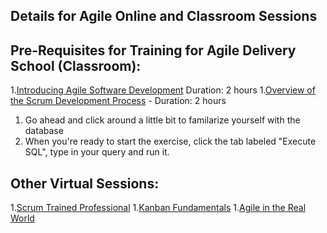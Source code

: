 Details for Agile Online and Classroom Sessions
-----------------------------------------------

## Pre-Requisites for Training for Agile Delivery School (Classroom):
1.[Introducing Agile Software Development](https://mylearning.accenture.com/accenture/lang-en/management/LMS_ActDetails.asp?ActId=681721) Duration: 2 hours
1.[Overview of the Scrum Development Process](https://mylearning.accenture.com/accenture/lang-en/management/LMS_ActDetails.asp?UserMode=0&ActivityId=898923) - Duration: 2 hours
1. Go ahead and click around a little bit to familarize yourself with the database
1. When you're ready to start the exercise, click the tab labeled "Execute SQL", type in your query and run it.
## Other Virtual Sessions:
1.[Scrum Trained Professional](https://mylearning.accenture.com/myl-ui/learner/activityDetails?referrer=search&activityID=1172326)
1.[Kanban Fundamentals](https://mylearning.accenture.com/myl-ui/learner/activityDetails?activityID=1284902)
1.[Agile in the Real World](https://mylearning.accenture.com/myl-ui/learner/activityDetails?activityID=1284906)

